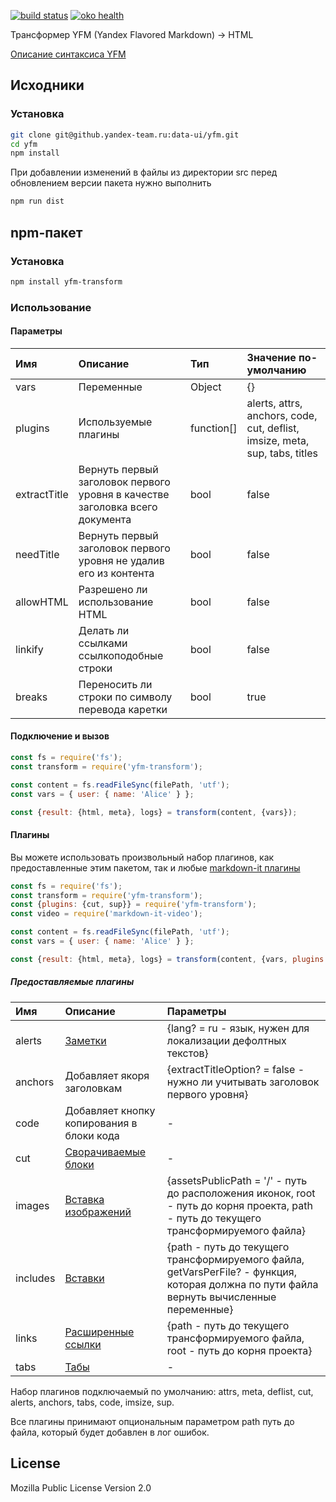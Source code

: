 [![build status](https://teamcity.yandex-team.ru/app/rest/builds/buildType:DataUI_Cloud_Yfm_Publish/statusIcon.svg)](https://teamcity.yandex-team.ru/viewType.html?buildTypeId=DataUI_Cloud_Yfm_Publish)
[![oko health](https://badger.yandex-team.ru/oko/repo/data-ui/yfm/health.svg)](https://oko.yandex-team.ru/repo/data-ui/yfm)

Трансформер YFM (Yandex Flavored Markdown) -> HTML

[Описание синтаксиса YFM](./DOCS.md)

## Исходники
### Установка
```bash
git clone git@github.yandex-team.ru:data-ui/yfm.git
cd yfm
npm install
```

При добавлении изменений в файлы из директории src перед обновлением версии пакета нужно выполнить
```bash
npm run dist
```

## npm-пакет
### Установка
```bash
npm install yfm-transform
```

### Использование

#### Параметры

Имя | Описание | Тип | Значение по-умолчанию
:--- | :--- | :--- | :---
vars | Переменные | Object | {}
plugins | Используемые плагины | function[] | alerts, attrs, anchors, code, cut, deflist, imsize, meta, sup, tabs, titles
extractTitle | Вернуть первый заголовок первого уровня в качестве заголовка всего документа | bool | false
needTitle | Вернуть первый заголовок первого уровня не удалив его из контента | bool | false
allowHTML | Разрешено ли использование HTML | bool | false
linkify | Делать ли ссылками ссылкоподобные строки | bool | false
breaks | Переносить ли строки по символу перевода каретки | bool | true

#### Подключение и вызов

```js
const fs = require('fs');
const transform = require('yfm-transform');

const content = fs.readFileSync(filePath, 'utf');
const vars = { user: { name: 'Alice' } };

const {result: {html, meta}, logs} = transform(content, {vars});
```

#### Плагины

Вы можете использовать произвольный набор плагинов, как предоставленные этим пакетом, так и любые [markdown-it плагины](https://www.npmjs.com/search?q=keywords:markdown-it-plugin)

```js
const fs = require('fs');
const transform = require('yfm-transform');
const {plugins: {cut, sup}} = require('yfm-transform');
const video = require('markdown-it-video');

const content = fs.readFileSync(filePath, 'utf');
const vars = { user: { name: 'Alice' } };

const {result: {html, meta}, logs} = transform(content, {vars, plugins: [cut, sup, video]});
```

##### Предоставляемые плагины

Имя | Описание | Параметры
:--- | :--- | :---
alerts | [Заметки](./DOCS.md#notes) | {lang? = ru - язык, нужен для локализации дефолтных текстов}
anchors | Добавляет якоря заголовкам | {extractTitleOption? = false - нужно ли учитывать заголовок первого уровня}
code | Добавляет кнопку копирования в блоки кода | -
cut | [Сворачиваемые блоки](./DOCS.md#cutes) | -
images | [Вставка изображений](./DOCS.md#images) | {assetsPublicPath = '/' - путь до расположения иконок, root - путь до корня проекта, path - путь до текущего трансформируемого файла}
includes | [Вставки](./DOCS.md#includes) | {path - путь до текущего трансформируемого файла, getVarsPerFile? - функция, которая должна по пути файла вернуть вычисленные переменные}
links | [Расширенные ссылки](./DOCS.md#links) | {path - путь до текущего трансформируемого файла, root - путь до корня проекта}
tabs | [Табы](./DOCS.md#tabs) | -

Набор плагинов подключаемый по умолчанию: attrs, meta, deflist, cut, alerts, anchors, tabs, code, imsize, sup.

Все плагины принимают опциональным параметром path путь до файла, который будет добавлен в лог ошибок.

## License

Mozilla Public License
Version 2.0
